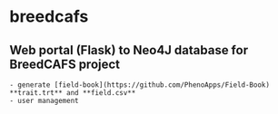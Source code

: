 # breedcafs
## Web portal (Flask) to Neo4J database for BreedCAFS project  
	- generate [field-book](https://github.com/PhenoApps/Field-Book) **trait.trt** and **field.csv**   
	- user management